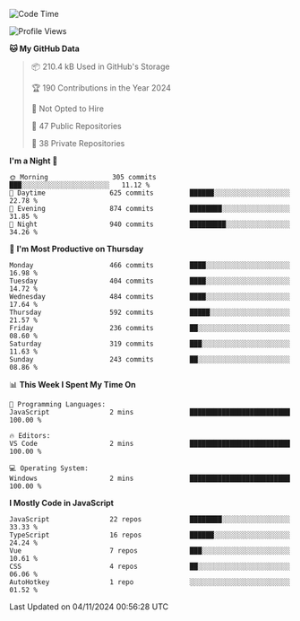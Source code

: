 <!--START_SECTION:waka-->
![Code Time](http://img.shields.io/badge/Code%20Time-872%20hrs%2042%20mins-blue)

![Profile Views](http://img.shields.io/badge/Profile%20Views-1-blue)

**🐱 My GitHub Data** 

> 📦 210.4 kB Used in GitHub's Storage 
 > 
> 🏆 190 Contributions in the Year 2024
 > 
> 🚫 Not Opted to Hire
 > 
> 📜 47 Public Repositories 
 > 
> 🔑 38 Private Repositories 
 > 
**I'm a Night 🦉** 

```text
🌞 Morning                305 commits         ███░░░░░░░░░░░░░░░░░░░░░░   11.12 % 
🌆 Daytime                625 commits         ██████░░░░░░░░░░░░░░░░░░░   22.78 % 
🌃 Evening                874 commits         ████████░░░░░░░░░░░░░░░░░   31.85 % 
🌙 Night                  940 commits         █████████░░░░░░░░░░░░░░░░   34.26 % 
```
📅 **I'm Most Productive on Thursday** 

```text
Monday                   466 commits         ████░░░░░░░░░░░░░░░░░░░░░   16.98 % 
Tuesday                  404 commits         ████░░░░░░░░░░░░░░░░░░░░░   14.72 % 
Wednesday                484 commits         ████░░░░░░░░░░░░░░░░░░░░░   17.64 % 
Thursday                 592 commits         █████░░░░░░░░░░░░░░░░░░░░   21.57 % 
Friday                   236 commits         ██░░░░░░░░░░░░░░░░░░░░░░░   08.60 % 
Saturday                 319 commits         ███░░░░░░░░░░░░░░░░░░░░░░   11.63 % 
Sunday                   243 commits         ██░░░░░░░░░░░░░░░░░░░░░░░   08.86 % 
```


📊 **This Week I Spent My Time On** 

```text
💬 Programming Languages: 
JavaScript               2 mins              █████████████████████████   100.00 % 

🔥 Editors: 
VS Code                  2 mins              █████████████████████████   100.00 % 

💻 Operating System: 
Windows                  2 mins              █████████████████████████   100.00 % 
```

**I Mostly Code in JavaScript** 

```text
JavaScript               22 repos            ████████░░░░░░░░░░░░░░░░░   33.33 % 
TypeScript               16 repos            ██████░░░░░░░░░░░░░░░░░░░   24.24 % 
Vue                      7 repos             ███░░░░░░░░░░░░░░░░░░░░░░   10.61 % 
CSS                      4 repos             ██░░░░░░░░░░░░░░░░░░░░░░░   06.06 % 
AutoHotkey               1 repo              ░░░░░░░░░░░░░░░░░░░░░░░░░   01.52 % 
```




 Last Updated on 04/11/2024 00:56:28 UTC
<!--END_SECTION:waka-->
